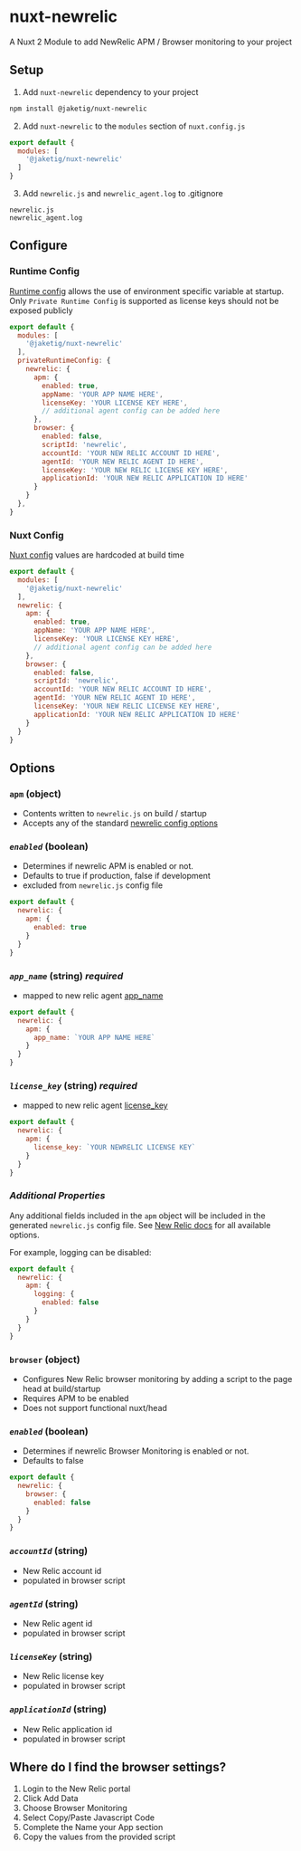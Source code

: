 # nuxt-newrelic

A Nuxt 2 Module to add NewRelic APM / Browser monitoring to your project

## Setup

1. Add `nuxt-newrelic` dependency to your project

```bash
npm install @jaketig/nuxt-newrelic
```

2. Add `nuxt-newrelic` to the `modules` section of `nuxt.config.js`

```js
export default {
  modules: [
    '@jaketig/nuxt-newrelic'
  ]
}
```

3. Add `newrelic.js` and `newrelic_agent.log` to .gitignore

```.gitignore
newrelic.js
newrelic_agent.log
```

## Configure 

### Runtime Config

[Runtime config](https://nuxtjs.org/guide/runtime-config) allows the use of environment specific variable at startup. Only `Private Runtime Config` is supported as license keys should not be exposed publicly

```js
export default {
  modules: [
    '@jaketig/nuxt-newrelic'
  ],
  privateRuntimeConfig: {
    newrelic: {
      apm: {
        enabled: true,
        appName: 'YOUR APP NAME HERE',
        licenseKey: 'YOUR LICENSE KEY HERE',
        // additional agent config can be added here
      },
      browser: {
        enabled: false,
        scriptId: 'newrelic',
        accountId: 'YOUR NEW RELIC ACCOUNT ID HERE',
        agentId: 'YOUR NEW RELIC AGENT ID HERE',
        licenseKey: 'YOUR NEW RELIC LICENSE KEY HERE',
        applicationId: 'YOUR NEW RELIC APPLICATION ID HERE'
      }
    }
  },
}
```

### Nuxt Config

[Nuxt config](https://nuxtjs.org/docs/directory-structure/nuxt-config) values are hardcoded at build time

```js
export default {
  modules: [
    '@jaketig/nuxt-newrelic'
  ],
  newrelic: {
    apm: {
      enabled: true,
      appName: 'YOUR APP NAME HERE',
      licenseKey: 'YOUR LICENSE KEY HERE',
      // additional agent config can be added here
    },
    browser: {
      enabled: false,
      scriptId: 'newrelic',
      accountId: 'YOUR NEW RELIC ACCOUNT ID HERE',
      agentId: 'YOUR NEW RELIC AGENT ID HERE',
      licenseKey: 'YOUR NEW RELIC LICENSE KEY HERE',
      applicationId: 'YOUR NEW RELIC APPLICATION ID HERE'
    }
  }
}
```

## Options

### `apm` (object)

- Contents written to `newrelic.js` on build / startup
- Accepts any of the standard [newrelic config options](https://docs.newrelic.com/docs/apm/agents/nodejs-agent/installation-configuration/nodejs-agent-configuration)

### *`enabled`* (boolean)
- Determines if newrelic APM is enabled or not. 
- Defaults to true if production, false if development
- excluded from `newrelic.js` config file

```js
export default {
  newrelic: {
    apm: {
      enabled: true
    }
  }
}
```

### *`app_name`* (string) *required*

- mapped to new relic agent [app_name](https://docs.newrelic.com/docs/apm/agents/nodejs-agent/installation-configuration/nodejs-agent-configuration#app_name)

```js
export default {
  newrelic: {
    apm: {
      app_name: `YOUR APP NAME HERE`       
    }
  }
}
```

### *`license_key`* (string) *required*

- mapped to new relic agent [license_key](https://docs.newrelic.com/docs/apm/agents/nodejs-agent/installation-configuration/nodejs-agent-configuration#license)

```js
export default {
  newrelic: {
    apm: {
      license_key: `YOUR NEWRELIC LICENSE KEY`
    }
  }
}
```

### *Additional Properties*
Any additional fields included in the `apm` object will be included in the generated `newrelic.js` config file. See [New Relic docs](https://docs.newrelic.com/docs/apm/agents/nodejs-agent/installation-configuration/nodejs-agent-configuration) for all available options.

For example, logging can be disabled:

```js
export default {
  newrelic: {
    apm: {
      logging: {
        enabled: false
      }
    }
  }
}
```



### `browser` (object)

- Configures New Relic browser monitoring by adding a script to the page head at build/startup
- Requires APM to be enabled
- Does not support functional nuxt/head 

### *`enabled`* (boolean)

- Determines if newrelic Browser Monitoring is enabled or not. 
- Defaults to false

```js
export default {
  newrelic: {
    browser: {
      enabled: false
    }
  }
}
```

### *`accountId`* (string)
- New Relic account id
- populated in browser script

### *`agentId`* (string)
- New Relic agent id
- populated in browser script

### *`licenseKey`* (string)
- New Relic license key
- populated in browser script

### *`applicationId`* (string)
- New Relic application id
- populated in browser script

## Where do I find the browser settings? 
1. Login to the New Relic portal
2. Click Add Data
3. Choose Browser Monitoring
4. Select Copy/Paste Javascript Code
5. Complete the Name your App section
6. Copy the values from the provided script